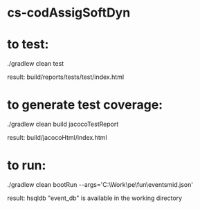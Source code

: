 # cs-codAssigSoftDyn

# to test:
./gradlew clean test

result: build/reports/tests/test/index.html


# to generate test coverage:
./gradlew clean build jacocoTestReport

result: build/jacocoHtml/index.html


# to run:
./gradlew clean bootRun --args='C:\Work\pe\fun\eventsmid.json'

result: hsqldb "event_db" is available in the working directory
